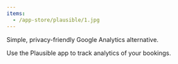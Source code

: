 ```yaml
---
items:
  - /app-store/plausible/1.jpg
---
```


Simple, privacy-friendly Google Analytics alternative.

Use the Plausible app to track analytics of your bookings.
